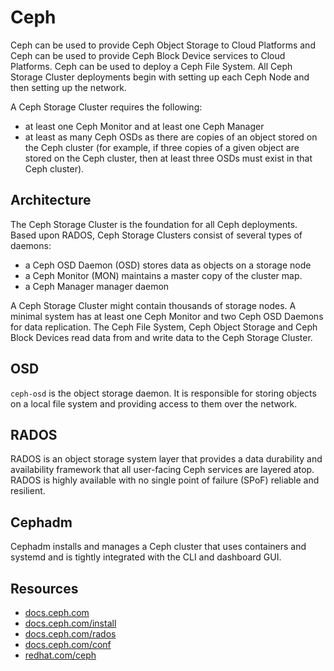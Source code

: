 # Ceph

Ceph can be used to provide Ceph Object Storage to Cloud Platforms and Ceph can be used to provide Ceph Block Device services to Cloud Platforms.
Ceph can be used to deploy a Ceph File System. All Ceph Storage Cluster deployments begin with setting up each Ceph Node and then setting up the network.

A Ceph Storage Cluster requires the following:

- at least one Ceph Monitor and at least one Ceph Manager
- at least as many Ceph OSDs as there are copies of an object stored on the Ceph cluster
  (for example, if three copies of a given object are stored on the Ceph cluster, then at least three OSDs must exist in that Ceph cluster).

## Architecture

The Ceph Storage Cluster is the foundation for all Ceph deployments. Based upon RADOS, Ceph Storage Clusters consist of several types of daemons:

- a Ceph OSD Daemon (OSD) stores data as objects on a storage node
- a Ceph Monitor (MON) maintains a master copy of the cluster map.
- a Ceph Manager manager daemon

A Ceph Storage Cluster might contain thousands of storage nodes. A minimal system has at least one Ceph Monitor and two Ceph OSD Daemons for data replication.
The Ceph File System, Ceph Object Storage and Ceph Block Devices read data from and write data to the Ceph Storage Cluster.

## OSD

```ceph-osd``` is the object storage daemon. It is responsible for storing objects on a local file system and providing access to them over the network.

## RADOS

RADOS is an object storage system layer that provides a data durability and availability framework that all user-facing Ceph services are layered atop.
RADOS is highly available with no single point of failure (SPoF) reliable and resilient.

## Cephadm

Cephadm installs and manages a Ceph cluster that uses containers and systemd and is tightly integrated with the CLI and dashboard GUI.

## Resources

- [docs.ceph.com](https://docs.ceph.com/en/latest/)
- [docs.ceph.com/install](https://docs.ceph.com/en/latest/install/)
- [docs.ceph.com/rados](https://docs.ceph.com/en/latest/rados/)
- [docs.ceph.com/conf](https://docs.ceph.com/en/latest/rados/configuration/ceph-conf/)
- [redhat.com/ceph](https://access.redhat.com/webassets/avalon/d/Red_Hat_Ceph_Storage-5-Developer_Guide-en-US/images/7dcdbc34ed0fba01faab0006ee8841a3/RESTful_access.png)
